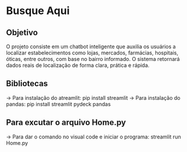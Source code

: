# Busque Aqui

## Objetivo
O projeto consiste em um chatbot inteligente que auxilia os usuários a localizar estabelecimentos como lojas, mercados, farmácias, hospitais, óticas, entre outros, com base no bairro informado. O sistema retornará dados reais de localização de forma clara, prática e rápida.


## Bibliotecas

-> Para instalação do atreamlit: pip install streamlit
-> Para instalação do pandas: pip install streamlit pydeck pandas


## Para excutar o arquivo Home.py
-> Para dar o comando no visual code e iniciar o programa: streamlit run Home.py


